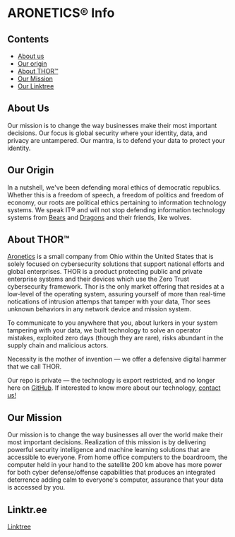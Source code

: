 ARONETICS® Info
================

## Contents

* [About us](#about-us)
* [Our origin](#origin)
* [About THOR™](#about-thor)
* [Our Mission](#mission)
* [Our Linktree](#linktree)

## About Us
Our mission is to change the way businesses make their most important decisions.  Our focus is global security where your identity, data, and privacy are untampered.
Our mantra, is to defend your data to protect your identity.

## Our Origin
In a nutshell, we've been defending moral ethics of democratic republics. Whether this is a freedom of speech, a freedom of politics and freedom of economy, our roots are political ethics pertaining to information technology systems. We speak IT® and will not stop defending information technology systems from [Bears](https://www.cia.gov/the-world-factbook/countries/russia/) and [Dragons](https://www.cia.gov/the-world-factbook/countries/china/) and their friends, like wolves. 

## About THOR™
[Aronetics](https://www.aronetics.com) is a small company from Ohio within the United States that is solely focused on cybersecurity solutions that support national efforts and global enterprises. THOR is a product protecting public and private enterprise systems and their devices which use the Zero Trust cybersecurity framework. Thor is the only market offering that resides at a low-level of the operating system, assuring yourself of more than real-time notications of intrusion attemps that tamper with your data, Thor sees unknown behaviors in any network device and mission system.

To communicate to you anywhere that you, about lurkers in your system tampering with your data, we built technology to solve an operator mistakes, exploited zero days (though they are rare), risks abundant in the supply chain and malicious actors.

Necessity is the mother of invention — we offer a defensive digital hammer that we call THOR.

Our repo is private — the technology is export restricted, and no longer here on [GitHub](https://gitlab.com). If interested to know more about our technology, [contact us!](https://www.aronetics.com/company/contact/)

## Our Mission

Our mission is to change the way businesses all over the world make their most important decisions. Realization of this mission is by delivering powerful security intelligence and machine learning solutions that are accessible to everyone. From home office computers to the boardroom, the computer held in your hand to the satellite 200 km above has more power for both cyber defense/offense capabilities that produces an integrated deterrence adding calm to everyone's computer, assurance that your data is accessed by you.

## Linktr.ee

[Linktree](https://linktr.ee/aronetics)
